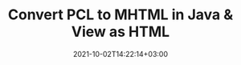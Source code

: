 ---
############################# Static ############################
layout: "autogen"
date: 2021-10-02T14:22:14+03:00
draft: false
path: "total/java/conversion/pcl-to-mhtml/"

############################# Head ############################
head_title: "Convert PCL to MHTML in Java - Sample Java Code"
head_description: "Java document conversion library to convert PCL to MHTML and 100+ other file formats in Java & J2SE applications. View the Converted MHTML document as HTML viewer."

############################# Header ############################
title: "Convert PCL to MHTML in Java & View as HTML"
description: "Programmatically convert PCL to MHTML in Java & J2SE platforms using flexible document manipulation options to customize the resultant document. Convert the complete document or some specific pages based on page numbers or selective page ranges using Java document conversion library."

############################# SubMenu ############################
submenu:
    enable: false

############################# Content ############################
content:
    enable: true
    block:
    - title_left: "PCL to MHTML Conversion in Java"
      content_left: |
          Perform PCL to MHTML file conversion in three simple steps using Java. View the converted document as HTML without any external software dependency.

          -   Create a new instance of **Converter** class and load the PCL file
          -   Set **ConvertOptions** for the MHTML document type
          -   Call **Convert** method of **Converter** class instance for conversion to MHTML
          -   Set options for HTML viewer
          -   Create **Viewer** object to view converted MHTML as HTML
          
      title_right: "Convert Remotely Located Documents"
      content_right: |
          You require `GroupDocs.Conversion` & `GroupDocs.Viewer` namespaces to convert between a wide range of popular document types such as PDF, Microsoft Word, Excel, PowerPoint, Project, Outlook, HTML, diagrams and image file formats. Explore other [Java APIs for Office documents](https://products.conholdate.com/total/java/) as offered by Conholdate.Total.
          
          Get the respective assembly files from the [downloads](https://downloads.conholdate.com/total/java) or fetch the whole package from [Maven](https://repository.conholdate.com/webapp/#/artifacts/browse/tree/General/repo) to add 'Conholdate.Total` directly in your workspace.
          
      code: |
          ```cs {linenos=false}
          // Convert PCL to MHTML using GroupDocs.Conversion API
          // Load the source PCL file to be converted
          Converter converter = new Converter("input.pcl");

          // Get the convert options ready for the target MHTML format
          ConvertOptions convertOptions = new FileType().fromExtension("mhtml").getConvertOptions();

          // Convert to MHTML format
          converter.convert("output.mhtml", convertOptions);

          // Create Viewer object to view the converted MHTML as HTML
          try (Viewer viewer = new Viewer("output.mhtml"))
          {
              // Set options for HTML viewer
              HtmlViewOptions viewOptions = HtmlViewOptions.forEmbeddedResources("output{0}.html");

              // View converted MHTML as HTML
              viewer.view(viewOptions);
          }
          ```
    - title_left: "Convert Password Protected PCL to MHTML"
      content_left: |
          Accurately load and convert documents that are protected with a password within your Java based applications. The file format conversion API also supports rendering remote documents from different sources including S3, Blob, FTP, Stream, URL or a local disk.

          -   Create new instance of **Converter** class and pass source document path
          -   Instantiate the proper **ConvertOptions** class e.g. (**PdfConvertOptions**, **WordProcessingConvertOptions**, **SpreadsheetConvertOptions** etc.)
          -   Call **convert** method of **Converter** class instance and pass filename for the converted document
        
      title_right: "Source Document Information Extraction"
      content_right: |
          The documents information extraction feature not only allows getting the basic information about the source document file but it also supports extracting some valuable file-format specific information such as project start and end dates of a Microsoft Project file, any printing restrictions on a PDF document, list of folders enclosed in an Outlook data file etc. 

          Convert popular document file formats on different operating systems such as Windows, Linux or macOS while using development environments such as NetBeans, IntelliJ IDEA and Eclipse.
          
      code: |
          ```cs {linenos=false}
          // Load and convert password protected documents
          WordProcessingLoadOptions loadOptions = new WordProcessingLoadOptions();
          loadOptions.setPassword("12345");

          // Create an instance of Converter class and pass source document path and the load options delegate as a constructor parameters
          Converter converter = new Converter("input.pcl", loadOptions);

          // Instantiate PdfConvertOptions class
          PdfConvertOptions options = new PdfConvertOptions();

          // Call convert method of Converter class instance and pass filename for the converted document and the instance of ConvertOptions from the previous step
          converter.convert("output.mhtml, options);
          ```
############################# About Formats ############################
about_formats:
    enable: false
############################# More Formats ############################
more_formats:
    enable: true
    auto: false
    other_out_formats: PDF DOCX DOT DOTX DOTM TXT RTF HTML MHTML XLS XLSX XLSM XLT XLTX XLTM DIF PPT PPTX PPS PPSX POT POTX POTM ODT OTT EMZ WMZ SVGZ TEX DCM WMF BMP PNG GIF JPEG TIFF
############################# Back to top ###############################
back_to_top:
  enable: true
---